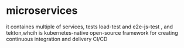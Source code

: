 # microservices
it containes multiple of services, tests load-test and e2e-js-test , and tekton,whcih is kubernetes-native open-source framework for creating continuous integration and delivery CI/CD
